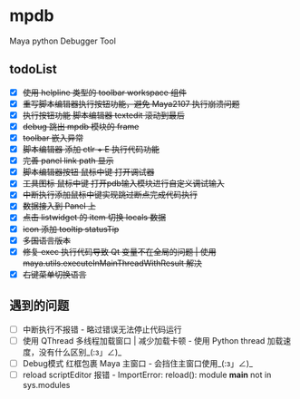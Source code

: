 # mpdb

Maya python Debugger Tool

## todoList

- [x] ~~使用 helpline 类型的 toolbar workspace 组件~~
- [x] ~~重写脚本编辑器执行按钮功能，避免 Maya2107 执行崩溃问题~~
- [x] ~~执行按钮功能 脚本编辑器 textedit 滚动到最后~~
- [x] ~~debug 跳出 mpdb 模块的 frame~~
- [x] ~~toolbar 嵌入异常~~
- [x] ~~脚本编辑器 添加 ctlr + E 执行代码功能~~
- [x]  ~~完善 panel link path 显示~~
- [x]  ~~脚本编辑器按钮 鼠标中键 打开调试器~~
- [x]  ~~工具图标 鼠标中键 打开pdb输入模块进行自定义调试输入~~
- [x]  ~~中断执行添加鼠标中键实现跳过断点完成代码执行~~
- [x]  ~~数据接入到 Panel 上~~
- [x]  ~~点击 listwidget 的 item 切换 locals 数据~~
- [x]  ~~icon 添加 tooltip statusTip~~
- [x]  ~~多国语言版本~~
- [x]  ~~修复 exec 执行代码导致 Qt 变量不在全局的问题 | 使用 maya.utils.executeInMainThreadWithResult 解决~~
- [x]  ~~右键菜单切换语言~~

## 遇到的问题

- [ ] 中断执行不报错 - 略过错误无法停止代码运行
- [ ] 使用 QThread 多线程加载窗口 | 减少加载卡顿 - 使用 Python thread 加载速度，没有什么区别_(:з」∠)_
- [ ] Debug模式 红框包裹 Maya 主窗口 - 会挡住主窗口使用_(:з」∠)_
- [ ] reload scriptEditor 报错 - ImportError: reload(): module __main__ not in sys.modules
